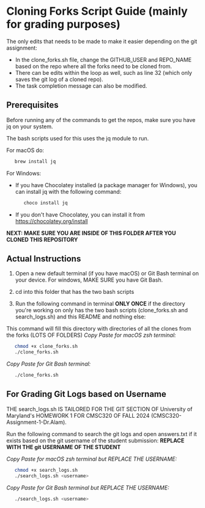 
# Cloning Forks Script Guide (mainly for grading purposes)

The only edits that needs to be made to make it easier depending on the git assignment:
- In the clone_forks.sh file, change the GITHUB_USER and REPO_NAME based on the repo where all the forks need to be cloned from.
- There can be edits within the loop as well, such as line 32 (which only saves the git log of a cloned repo).
- The task completion message can also be modified.

## Prerequisites
Before running any of the commands to get the repos, make sure you have jq on your system.

The bash scripts used for this uses the jq module to run.

For macOS do: 
   ```bash
      brew install jq
   ```

For Windows:
- If you have Chocolatey installed (a package manager for Windows), you can install jq with the following command:
   ```bash
      choco install jq
   ```
- If you don't have Chocolatey, you can install it from https://chocolatey.org/install

**NEXT: MAKE SURE YOU ARE INSIDE OF THIS FOLDER AFTER YOU CLONED THIS REPOSITORY**

## Actual Instructions
1. Open a new default terminal (if you have macOS) or Git Bash terminal on your device. For windows, MAKE SURE you have Git Bash.
2. cd into this folder that has the two bash scripts

3. Run the following command in terminal **ONLY ONCE** if the directory you're working on only has the two bash scripts (clone_forks.sh and search_logs.sh) and this README and nothing else:

This command will fill this directory with directories of all the clones from the forks (LOTS OF FOLDERS)
*Copy Paste for macOS zsh terminal:*
   ```bash
      chmod +x clone_forks.sh
      ./clone_forks.sh
   ```

*Copy Paste for Git Bash terminal:*
   ```bash
      ./clone_forks.sh
   ```

## For Grading Git Logs based on Username
THE search_logs.sh IS TAILORED FOR THE GIT SECTION OF University of Maryland's HOMEWORK 1 FOR CMSC320 OF FALL 2024 (CMSC320-Assignment-1-Dr.Alam).

Run the following command to search the git logs and open answers.txt if it exists based on the git username of the student submission:
**REPLACE <username> WITH THE git USERNAME OF THE STUDENT**

*Copy Paste for macOS zsh terminal but REPLACE THE USERNAME:*
   ```bash
      chmod +x search_logs.sh
      ./search_logs.sh <username>
   ```

*Copy Paste for Git Bash terminal but REPLACE THE USERNAME:*
   ```bash
      ./search_logs.sh <username>
   ```
